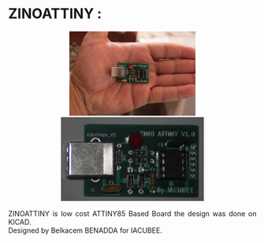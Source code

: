 # ZINOATTINY : 
<p align="center">
  <img src="sans85.jpg" width="256" >
  <img src="with85.jpg" width="290" >
</p>
<p align="justify">
ZINOATTINY is low cost ATTINY85 Based Board the design was done on KICAD.
<BR>Designed by Belkacem BENADDA for IACUBEE.</p>
